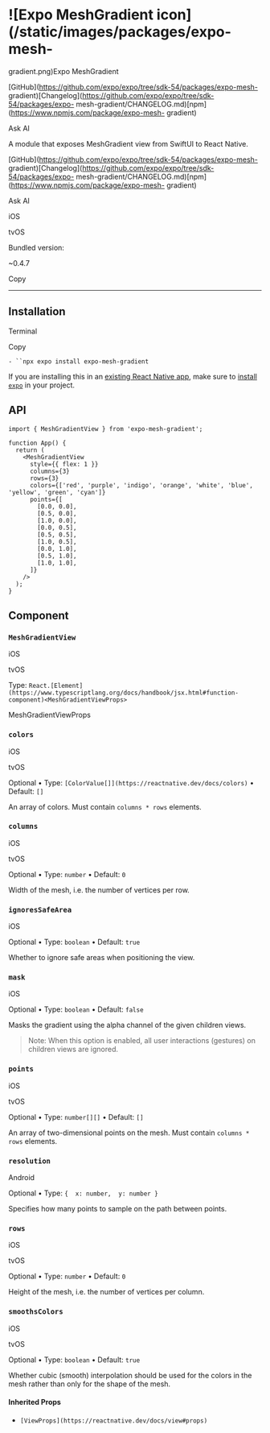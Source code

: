 # ![Expo MeshGradient icon](/static/images/packages/expo-mesh-
gradient.png)Expo MeshGradient

[GitHub](https://github.com/expo/expo/tree/sdk-54/packages/expo-mesh-
gradient)[Changelog](https://github.com/expo/expo/tree/sdk-54/packages/expo-
mesh-gradient/CHANGELOG.md)[npm](https://www.npmjs.com/package/expo-mesh-
gradient)

Ask AI

A module that exposes MeshGradient view from SwiftUI to React Native.

[GitHub](https://github.com/expo/expo/tree/sdk-54/packages/expo-mesh-
gradient)[Changelog](https://github.com/expo/expo/tree/sdk-54/packages/expo-
mesh-gradient/CHANGELOG.md)[npm](https://www.npmjs.com/package/expo-mesh-
gradient)

Ask AI

iOS

tvOS

Bundled version:

~0.4.7

Copy

* * *

## Installation

Terminal

Copy

`- ``npx expo install expo-mesh-gradient`

If you are installing this in an [existing React Native app](/bare/overview),
make sure to [install `expo`](/bare/installing-expo-modules) in your project.

## API

    
    
    import { MeshGradientView } from 'expo-mesh-gradient';
    
    function App() {
      return (
        <MeshGradientView
          style={{ flex: 1 }}
          columns={3}
          rows={3}
          colors={['red', 'purple', 'indigo', 'orange', 'white', 'blue', 'yellow', 'green', 'cyan']}
          points={[
            [0.0, 0.0],
            [0.5, 0.0],
            [1.0, 0.0],
            [0.0, 0.5],
            [0.5, 0.5],
            [1.0, 0.5],
            [0.0, 1.0],
            [0.5, 1.0],
            [1.0, 1.0],
          ]}
        />
      );
    }
    

## Component

### `MeshGradientView`

iOS

tvOS

Type:
`React.[Element](https://www.typescriptlang.org/docs/handbook/jsx.html#function-
component)<MeshGradientViewProps>`

MeshGradientViewProps

### `colors`

iOS

tvOS

Optional • Type: `[ColorValue[]](https://reactnative.dev/docs/colors)` •
Default: `[]`

An array of colors. Must contain `columns * rows` elements.

### `columns`

iOS

tvOS

Optional • Type: `number` • Default: `0`

Width of the mesh, i.e. the number of vertices per row.

### `ignoresSafeArea`

iOS

Optional • Type: `boolean` • Default: `true`

Whether to ignore safe areas when positioning the view.

### `mask`

iOS

Optional • Type: `boolean` • Default: `false`

Masks the gradient using the alpha channel of the given children views.

> Note: When this option is enabled, all user interactions (gestures) on
> children views are ignored.

### `points`

iOS

tvOS

Optional • Type: `number[][]` • Default: `[]`

An array of two-dimensional points on the mesh. Must contain `columns * rows`
elements.

### `resolution`

Android

Optional • Type: `{  x: number,  y: number }`

Specifies how many points to sample on the path between points.

### `rows`

iOS

tvOS

Optional • Type: `number` • Default: `0`

Height of the mesh, i.e. the number of vertices per column.

### `smoothsColors`

iOS

tvOS

Optional • Type: `boolean` • Default: `true`

Whether cubic (smooth) interpolation should be used for the colors in the mesh
rather than only for the shape of the mesh.

#### Inherited Props

  * `[ViewProps](https://reactnative.dev/docs/view#props)`

